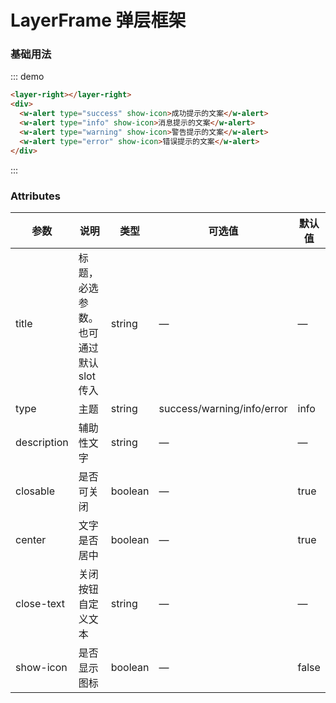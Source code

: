 # LayerFrame 弹层框架

### 基础用法

::: demo
```html
<layer-right></layer-right>
<div>
  <w-alert type="success" show-icon>成功提示的文案</w-alert>
  <w-alert type="info" show-icon>消息提示的文案</w-alert>
  <w-alert type="warning" show-icon>警告提示的文案</w-alert>
  <w-alert type="error" show-icon>错误提示的文案</w-alert>
</div>

```
:::

### Attributes
| 参数      | 说明                                 | 类型      | 可选值       | 默认值   |
|---------- |------------------------------------ |---------- |------------- |-------- |
|title      |	标题，必选参数。也可通过默认 slot 传入 |	string   |	—           |	—       |
|type	      | 主题                                |	string    |	success/warning/info/error|	info |
|description |	辅助性文字                         |	string    |	—             |	—      |
|closable   |	是否可关闭                           |	boolean   |	—	            | true   |
|center     |	文字是否居中                         |	boolean  |	—            |	true  |
|close-text	| 关闭按钮自定义文本                    |	string   |	—            |	—     |
|show-icon  |	是否显示图标                         |	boolean  	| —             |	false  |
